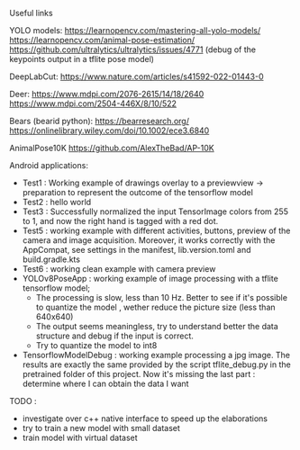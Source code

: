 Useful links

YOLO models:
https://learnopencv.com/mastering-all-yolo-models/
https://learnopencv.com/animal-pose-estimation/
https://github.com/ultralytics/ultralytics/issues/4771 (debug of the keypoints output in a tflite pose model)

DeepLabCut:
https://www.nature.com/articles/s41592-022-01443-0

Deer:
https://www.mdpi.com/2076-2615/14/18/2640
https://www.mdpi.com/2504-446X/8/10/522

Bears (bearid python):
https://bearresearch.org/
https://onlinelibrary.wiley.com/doi/10.1002/ece3.6840

AnimalPose10K
https://github.com/AlexTheBad/AP-10K

Android applications:
- Test1 : Working example of drawings overlay to a previewview -> preparation to represent the outcome of the tensorflow model 
- Test2 : hello world
- Test3 : Successfully normalized the input TensorImage colors from 255 to 1, and now the right hand is tagged with a red dot.
- Test5 : working example with different activities, buttons, preview of the camera and image acquisition. Moreover, it works correctly with the AppCompat, see settings in the manifest, lib.version.toml and build.gradle.kts
- Test6 : working clean example with camera preview
- YOLOv8PoseApp : working example of image processing with a tflite tensorflow model;
  - The processing is slow, less than 10 Hz. Better to see if it's possible to quantize the model , wether reduce the picture size (less than 640x640)
  - The output seems meaningless, try to understand better the data structure and debug if the input is correct.
  - Try to quantize the model to int8
- TensorflowModelDebug : working example processing a jpg image. The results are exactly the same provided by the script tflite_debug.py in the pretrained folder of this project. Now it's missing the last part : determine where I can obtain the data I want

TODO : 
- investigate over c++ native interface to speed up the elaborations
- try to train a new model with small dataset
- train model with virtual dataset
